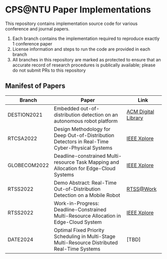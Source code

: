 # CPS@NTU Paper Implementations
This repository contains implementation source code for various conference and journal papers.

1. Each branch contains the implementation required to reproduce exactly 1 conference paper
2. License information and steps to run the code are provided in each branch
3. All branches in this repository are marked as protected to ensure that an accurate record of research procedures is publically available; please do not submit PRs to this repository

## Manifest of Papers
| Branch | Paper | Link |
|--------|-------|-----|
| DESTION2021 | Embedded out-of-distribution detection on an autonomous robot platform | [ACM Digital Library](https://dl.acm.org/doi/abs/10.1145/3445034.3460509) |
| RTCSA2022 | Design Methodology for Deep Out-of-Distribution Detectors in Real-Time Cyber-Physical Systems | [IEEE Xplore](https://ieeexplore.ieee.org/document/9904799) |
|GLOBECOM2022|Deadline-constrained Multi-resource Task Mapping and Allocation for Edge-Cloud Systems|[IEEE Xplore](https://ieeexplore.ieee.org/abstract/document/10001137)|
| RTSS2022 | Demo Abstract: Real-Time Out-of-Distribution Detection on a Mobile Robot | [RTSS@Work](http://2022.rtss.org/wp-content/uploads/2022/12/RTSSatWork2022.pdf) |
| RTSS2022 | Work-in-Progress: Deadline-Constrained Multi-Resource Allocation in Edge-Cloud System | [IEEE Xplore](https://ieeexplore.ieee.org/abstract/document/9984794)|
| DATE2024 | Optimal Fixed Priority Scheduling in Multi-Stage Multi-Resource Distributed Real-Time Systems | [TBD]|
